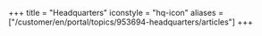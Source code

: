 ﻿+++
title = "Headquarters"
iconstyle = "hq-icon"
aliases = ["/customer/en/portal/topics/953694-headquarters/articles"]
+++
